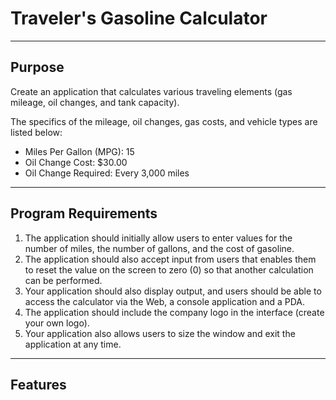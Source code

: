 # Traveler's Gasoline Calculator

----
## Purpose
Create an application that calculates various traveling elements (gas mileage, oil changes, and tank capacity).

The specifics of the mileage, oil changes, gas costs, and vehicle types are listed below:

* Miles Per Gallon (MPG): 15
* Oil Change Cost: $30.00
* Oil Change Required: Every 3,000 miles

----
## Program Requirements
1. The application should initially allow users to enter values for the number of miles, the number of gallons, and the cost of gasoline.
2. The application should also accept input from users that enables them to reset the value on the screen to zero (0) so that another calculation can be performed.
3. Your application should also display output, and users should be able to access the calculator via the Web, a console application and a PDA.
4. The application should include the company logo in the interface (create your own logo).
5. Your application also allows users to size the window and exit the application at any time.

----
## Features